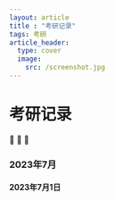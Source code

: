 ```yaml
---
layout: article
title : "考研记录"
tags: 考研
article_header:
  type: cover
  image:
    src: /screenshot.jpg
---
```


# 考研记录

:ghost: :ghost: :ghost:

### 2023年7月

#### 2023年7月1日